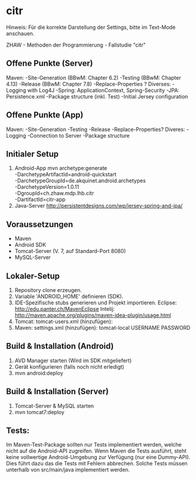 citr
=====
Hinweis: Für die korrekte Darstellung der Settings, bitte im Text-Mode anschauen.

ZHAW - Methoden der Programmierung - Fallstudie "citr"

Offene Punkte (Server)
----------------
Maven: 
-Site-Generation (BBwM: Chapter 6.2)
-Testing (BBwM: Chapter 4.13)
-Release (BBwM: Chapter 7.8)
-Replace-Properties ?
Diverses:
-Logging with Log4J
-Spring: ApplicationContext, Spring-Security
-JPA: Persistence.xml
-Package structure (inkl. Test)
-Initial Jersey configuration

Offene Punkte (App)
----------------
Maven:
-Site-Generation
-Testing
-Release
-Replace-Properties?
Diveres:
-Logging
-Connection to Server
-Package structure

Initialer Setup
----------------
1. Android-App
mvn archetype:generate \
  -DarchetypeArtifactId=android-quickstart \
  -DarchetypeGroupId=de.akquinet.android.archetypes \
  -DarchetypeVersion=1.0.11 \
  -DgroupId=ch.zhaw.mdp.lhb.citr \
  -DartifactId=citr-app
2. Java-Server
http://persistentdesigns.com/wp/jersey-spring-and-jpa/

Voraussetzungen
----------------
- Maven 
- Android SDK 
- Tomcat-Server  (V. 7, auf Standard-Port 8080)
- MySQL-Server

Lokaler-Setup
----------------
1. Repository clone erzeugen.
2. Variable 'ANDROID_HOME' definieren (SDK).
3. IDE-Spezifische stubs generieren und Projekt importieren.
    Eclipse: http://edu.panter.ch/MavenEclipse
    Intelij: http://maven.apache.org/plugins/maven-idea-plugin/usage.html
4. Tomcat: tomcat-users.xml (hinzufügen):
   <role rolename="manager-script"/>
   <user username="USERNAME" password="PASSWORD" roles="manager-script"/>
5. Maven: settings.xml (hinzufügen):
    <servers>
     <server>
      <id>tomcat-local</id>
      <username>USERNAME</username>
      <password>PASSWORD</password>
    </server>  
  </servers>

Build & Installation (Android)
----------------
1. AVD Manager starten (Wird im SDK mitgeliefert)
2. Gerät konfigurieren (falls noch nicht erledigt)
3. mvn android:deploy

Build & Installation (Server)
----------------
1. Tomcat-Server & MySQL starten
2. mvn tomcat7:deploy

Tests:
----------------
Im Maven-Test-Package sollten nur Tests implementiert werden, welche nicht auf die Android-API zugreifen.
Wenn Maven die Tests ausführt, steht keine vollwertige Android-Umgebung zur Verfügung (nur eine Dummy-API).
Dies führt dazu das die Tests mit Fehlern abbrechen. Solche Tests müssen unterhalb von src/main/java implementiert werden.
